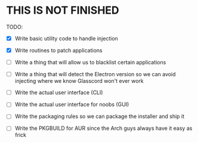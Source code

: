 # THIS IS NOT FINISHED

TODO:
- [x] Write basic utility code to handle injection
- [x] Write routines to patch applications
- [ ] Write a thing that will allow us to blacklist certain applications
- [ ] Write a thing that will detect the Electron version so we can avoid injecting where we know Glasscord won't ever work
- [ ] Write the actual user interface (CLI)
- [ ] Write the actual user interface for noobs (GUI)
- [ ] Write the packaging rules so we can package the installer and ship it
- [ ] Write the PKGBUILD for AUR since the Arch guys always have it easy as frick

